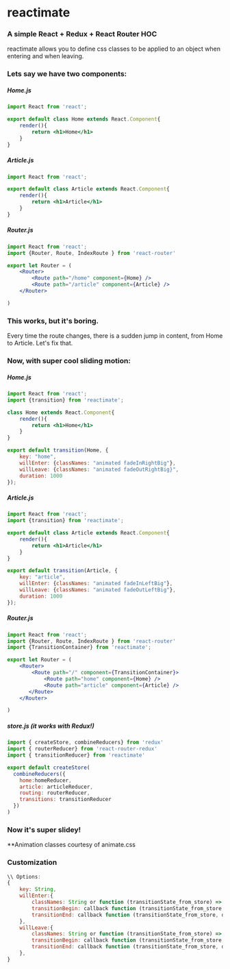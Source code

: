 # reactimate

### A simple React + Redux + React Router HOC

reactimate allows you to define css classes to be applied to an object when entering and when leaving.


### Lets say we have two components:

##### Home.js

```jsx
import React from 'react';

export default class Home extends React.Component{
	render(){
    	return <h1>Home</h1>
    }
}
```

##### Article.js

```jsx
import React from 'react';

export default class Article extends React.Component{
	render(){
    	return <h1>Article</h1>
    }
}
```

##### Router.js

```jsx
import React from 'react';
import {Router, Route, IndexRoute } from 'react-router'

export let Router = (
	<Router>
    	<Route path="/home" component={Home} />
        <Route path="/article" component={Article} />
    </Router>

)
```

### This works, but it's boring.

Every time the route changes, there is a sudden jump in content, from Home to Article. Let's fix that.


### Now, with super cool sliding motion:

##### Home.js

```jsx
import React from 'react';
import {transition} from 'reactimate';

class Home extends React.Component{
	render(){
    	return <h1>Home</h1>
    }
}

export default transition(Home, {
	key: "home",
    willEnter: {classNames: "animated fadeInRightBig"},
    willLeave: {classNames: "animated fadeOutRightBig}",
    duration: 1000
});
```

##### Article.js

```jsx
import React from 'react';
import {transition} from 'reactimate';

export default class Article extends React.Component{
	render(){
    	return <h1>Article</h1>
    }
}

export default transition(Article, {
	key: "article",
    willEnter: {classNames: "animated fadeInLeftBig"},
    willLeave: {classNames: "animated fadeOutLeftBig"},
    duration: 1000
});

```

##### Router.js

```jsx
import React from 'react';
import {Router, Route, IndexRoute } from 'react-router'
import {TransitionContainer} from 'reactimate';

export let Router = (
	<Router>
    	<Route path="/" component={TransitionContainer}>
        	<Route path="home" component={Home} />
            <Route path="article" component={Article} />
       </Route>
    </Router>

)
```

##### store.js (it works with Redux!)

```jsx
import { createStore, combineReducers} from 'redux'
import { routerReducer} from 'react-router-redux'
import { transitionReducer} from 'reactimate'

export default createStore(
  combineReducers({
    home:homeReducer,
    article: articleReducer,
    routing: routerReducer,
    transitions: transitionReducer
  })
)

```

### Now it's super slidey!
**Animation classes courtesy of animate.css

### Customization

```jsx
\\ Options:
{
	key: String,
    willEnter:{
    	classNames: String or function (transitionState_from_store) => String
        transitionBegin: callback function (transitionState_from_store, dispatch),
        transitionEnd: callback function (transitionState_from_store, dispatch)
    },
    willLeave:{
    	classNames: String or function (transitionState_from_store) => String
        transitionBegin: callback function (transitionState_from_store, dispatch),
        transitionEnd: callback function (transitionState_from_store, dispatch)
    },
}

```
